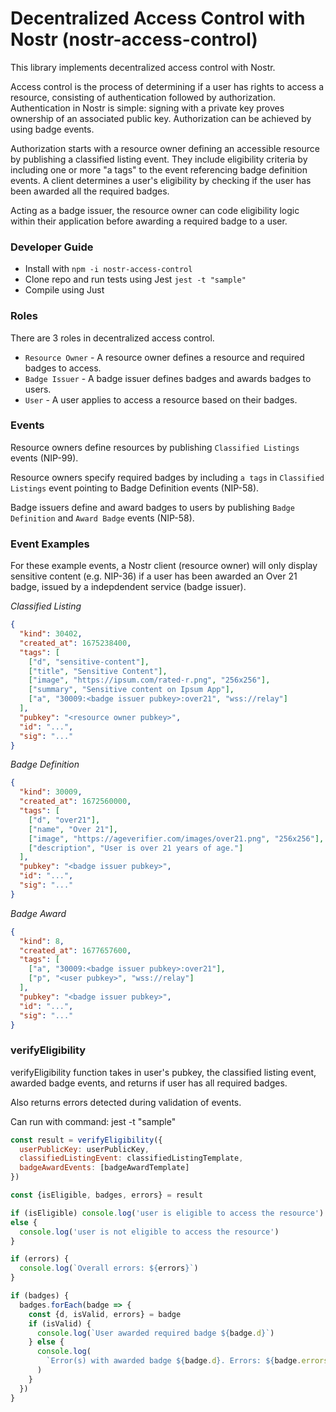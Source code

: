 # Decentralized Access Control with Nostr (nostr-access-control)

This library implements decentralized access control with Nostr.

Access control is the process of determining if a user has rights to access a resource, consisting of authentication followed by authorization. Authentication in Nostr is simple: signing with a private key proves ownership of an associated public key. Authorization can be achieved by using badge events.

Authorization starts with a resource owner defining an accessible resource by publishing a classified listing event. They include eligibility criteria by including one or more "a tags" to the event referencing badge definition events. A client determines a user's eligibility by checking if the user has been awarded all the required badges.

Acting as a badge issuer, the resource owner can code eligibility logic within their application before awarding a required badge to a user.

### Developer Guide

- Install with `npm -i nostr-access-control`
- Clone repo and run tests using Jest `jest -t "sample"`
- Compile using Just

### Roles

There are 3 roles in decentralized access control.

- `Resource Owner` - A resource owner defines a resource and required badges to access.
- `Badge Issuer` - A badge issuer defines badges and awards badges to users.
- `User` - A user applies to access a resource based on their badges.

### Events

Resource owners define resources by publishing `Classified Listings` events (NIP-99).

Resource owners specify required badges by including `a tags` in `Classified Listings` event pointing to Badge Definition events (NIP-58).

Badge issuers define and award badges to users by publishing `Badge Definition` and `Award Badge` events (NIP-58).

### Event Examples

For these example events, a Nostr client (resource owner) will only display sensitive content (e.g. NIP-36) if a user has been awarded an Over 21 badge, issued by a indepdendent service (badge issuer).

_Classified Listing_

```json
{
  "kind": 30402,
  "created_at": 1675238400,
  "tags": [
    ["d", "sensitive-content"],
    ["title", "Sensitive Content"],
    ["image", "https://ipsum.com/rated-r.png", "256x256"],
    ["summary", "Sensitive content on Ipsum App"],
    ["a", "30009:<badge issuer pubkey>:over21", "wss://relay"]
  ],
  "pubkey": "<resource owner pubkey>",
  "id": "...",
  "sig": "..."
}
```

_Badge Definition_

```json
{
  "kind": 30009,
  "created_at": 1672560000,
  "tags": [
    ["d", "over21"],
    ["name", "Over 21"],
    ["image", "https://ageverifier.com/images/over21.png", "256x256"],
    ["description", "User is over 21 years of age."]
  ],
  "pubkey": "<badge issuer pubkey>",
  "id": "...",
  "sig": "..."
}
```

_Badge Award_

```json
{
  "kind": 8,
  "created_at": 1677657600,
  "tags": [
    ["a", "30009:<badge issuer pubkey>:over21"],
    ["p", "<user pubkey>", "wss://relay"]
  ],
  "pubkey": "<badge issuer pubkey>",
  "id": "...",
  "sig": "..."
}
```

### verifyEligibility

verifyEligibility function takes in user's pubkey, the classified listing event, awarded badge events, and returns if user has all required badges.

Also returns errors detected during validation of events.

Can run with command: jest -t "sample"

```js
const result = verifyEligibility({
  userPublicKey: userPublicKey,
  classifiedListingEvent: classifiedListingTemplate,
  badgeAwardEvents: [badgeAwardTemplate]
})

const {isEligible, badges, errors} = result

if (isEligible) console.log('user is eligible to access the resource')
else {
  console.log('user is not eligible to access the resource')
}

if (errors) {
  console.log(`Overall errors: ${errors}`)
}

if (badges) {
  badges.forEach(badge => {
    const {d, isValid, errors} = badge
    if (isValid) {
      console.log(`User awarded required badge ${badge.d}`)
    } else {
      console.log(
        `Error(s) with awarded badge ${badge.d}. Errors: ${badge.errors}`
      )
    }
  })
}
```
